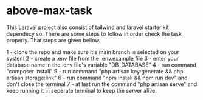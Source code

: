 # above-max-task
This Laravel project also consist of tailwind and laravel starter kit dependecy so. There are some steps to follow in order check the task properly. That steps are given bellow.

1 - clone the repo and make sure it's main branch is selected on your system
2 - create a .env file from the .env.example file
3 - enter your database name in the .env file's variable "DB_DATABASE"
4 - run command "composer install"
5 - run command "php artisan key:generate && php artisan storage:link"
6 - run command "npm install && npm run dev" and don't close the terminal
7 - at last run the command "php artisan serve" and keep running it in seperate terminal to keep the server alive.